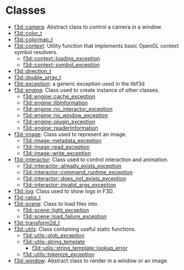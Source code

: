 # Classes

* [f3d::camera](classf3d_1_1camera.md): Abstract class to control a camera in a window.
* [f3d::color\_t](classf3d_1_1color__t.md)
* [f3d::colormap\_t](classf3d_1_1colormap__t.md)
* [f3d::context](classf3d_1_1context.md): Utility function that implements basic OpenGL context symbol resolvers.
  * [f3d::context::loading\_exception](structf3d_1_1context_1_1loading__exception.md)
  * [f3d::context::symbol\_exception](structf3d_1_1context_1_1symbol__exception.md)
* [f3d::direction\_t](classf3d_1_1direction__t.md)
* [f3d::double\_array\_t](classf3d_1_1double__array__t.md)
* [f3d::exception](structf3d_1_1exception.md): a generic exception used in the libf3d
* [f3d::engine](classf3d_1_1engine.md): Class used to create instance of other classes.
  * [f3d::engine::cache\_exception](structf3d_1_1engine_1_1cache__exception.md)
  * [f3d::engine::libInformation](structf3d_1_1engine_1_1lib_information.md)
  * [f3d::engine::no\_interactor\_exception](structf3d_1_1engine_1_1no__interactor__exception.md)
  * [f3d::engine::no\_window\_exception](structf3d_1_1engine_1_1no__window__exception.md)
  * [f3d::engine::plugin\_exception](structf3d_1_1engine_1_1plugin__exception.md)
  * [f3d::engine::readerInformation](structf3d_1_1engine_1_1reader_information.md)
* [f3d::image](classf3d_1_1image.md): Class used to represent an image.
  * [f3d::image::metadata\_exception](structf3d_1_1image_1_1metadata__exception.md)
  * [f3d::image::read\_exception](structf3d_1_1image_1_1read__exception.md)
  * [f3d::image::write\_exception](structf3d_1_1image_1_1write__exception.md)
* [f3d::interactor](classf3d_1_1interactor.md): Class used to control interaction and animation.
  * [f3d::interactor::already\_exists\_exception](structf3d_1_1interactor_1_1already__exists__exception.md)
  * [f3d::interactor::command\_runtime\_exception](structf3d_1_1interactor_1_1command__runtime__exception.md)
  * [f3d::interactor::does\_not\_exists\_exception](structf3d_1_1interactor_1_1does__not__exists__exception.md)
  * [f3d::interactor::invalid\_args\_exception](structf3d_1_1interactor_1_1invalid__args__exception.md)
* [f3d::log](classf3d_1_1log.md): Class used to show logs in F3D.
* [f3d::ratio\_t](classf3d_1_1ratio__t.md)
* [f3d::scene](classf3d_1_1scene.md): Class to load files into.
  * [f3d::scene::light\_exception](structf3d_1_1scene_1_1light__exception.md)
  * [f3d::scene::load\_failure\_exception](structf3d_1_1scene_1_1load__failure__exception.md)
* [f3d::transform2d\_t](classf3d_1_1transform2d__t.md)
* [f3d::utils](classf3d_1_1utils.md): Class containing useful static functions.
  * [f3d::utils::glob\_exception](structf3d_1_1utils_1_1glob__exception.md)
  * [f3d::utils::string\_template](classf3d_1_1utils_1_1string__template.md)
    * [f3d::utils::string\_template::lookup\_error](structf3d_1_1utils_1_1string__template_1_1lookup__error.md)
  * [f3d::utils::tokenize\_exception](structf3d_1_1utils_1_1tokenize__exception.md)
* [f3d::window](classf3d_1_1window.md): Abstract class to render in a window or an image.